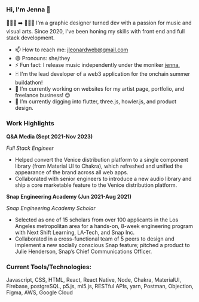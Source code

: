### Hi, I'm Jenna 👋

<!--
**jennaleonard/jennaleonard** is a ✨ _special_ ✨ repository because its `README.md` (this file) appears on your GitHub profile.

Here are some ideas to get you started:

- 🔭 I’m currently working on ...
- 🌱 I’m currently learning ...
- 👯 I’m looking to collaborate on ...
- 🤔 I’m looking for help with ...
- 💬 Ask me about ...
- 📫 How to reach me: ...
- 😄 Pronouns: ...
- ⚡ Fun fact: ...
-->
🧑🏽‍🎨 ➡️ 👩🏽‍💻 I'm a graphic designer turned dev with a passion for music and visual arts. Since 2020, I've been honing my skills with front end and full stack development.
- 📫 How to reach me: [jleonardweb@gmail.com](mailto:jleonardweb@gmail.com)
- 😄 Pronouns: she/they
- ⚡ Fun fact: I release music independently under the moniker [jenna.](https://open.spotify.com/artist/73oDmIqzvKuVpHXakJLBMQ?si=4aRHrqa9QKOPU8tpnsHCVw)
- 🃏 I'm the lead developer of a web3 application for the onchain summer buildathon! 
- 🔭 I’m currently working on websites for my artist page, portfolio, and freelance business! 😉
- 🌱 I’m currently digging into flutter, three.js, howler.js, and product design.

### Work Highlights

**Q&A Media (Sept 2021-Nov 2023)**

*Full Stack Engineer*
- Helped convert the Venice distribution platform to a single component library (from Material UI to Chakra), which refreshed and unified the appearance of the brand across all web apps.
- Collaborated with senior engineers to introduce a new audio library and ship a core marketable feature to the Venice distribution platform.

**Snap Engineering Academy (Jun 2021-Aug 2021)**

*Snap Engineering Academy Scholar*
- Selected as one of 15 scholars from over 100 applicants in the Los Angeles metropolitan area for a hands-on, 8-week engineering program with Next Shift Learning, LA-Tech, and Snap Inc.
- Collaborated in a cross-functional team of 5 peers to design and implement a new socially conscious Snap feature; pitched a product to Julie Henderson, Snap’s Chief Communications Officer.

### Current Tools/Technologies:
Javascript, CSS, HTML, React, React Native, Node, Chakra, MaterialUI, Firebase, postgreSQL, p5.js, ml5.js, RESTful APIs, yarn, Postman, Objection, Figma, AWS, Google Cloud

